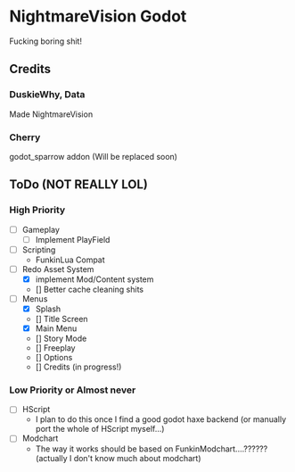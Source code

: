 # NightmareVision Godot
Fucking boring shit!

## Credits
### DuskieWhy, Data
Made NightmareVision
### Cherry
godot_sparrow addon (Will be replaced soon)

## ToDo (NOT REALLY LOL)
### High Priority
- [ ] Gameplay
    - [ ] Implement PlayField
- [ ] Scripting
    - FunkinLua Compat
- [ ] Redo Asset System
    - [x] implement Mod/Content system
    - [] Better cache cleaning shits
- [ ] Menus
    - [x] Splash
    - [] Title Screen
    - [x] Main Menu
    - [] Story Mode
    - [] Freeplay
    - [] Options
    - [] Credits (in progress!)
### Low Priority or Almost never
- [ ] HScript
    - I plan to do this once I find a good godot haxe backend (or manually port the whole of HScript myself...)
- [ ] Modchart
    - The way it works should be based on FunkinModchart....??????
    (actually I don't know much about modchart)